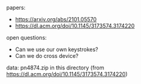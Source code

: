 papers:
* https://arxiv.org/abs/2101.05570
* https://dl.acm.org/doi/10.1145/3173574.3174220


open questions:
* Can we use our own keystrokes?
* Can we do cross device?

data:
pn4874.zip in this directory (from https://dl.acm.org/doi/10.1145/3173574.3174220)
